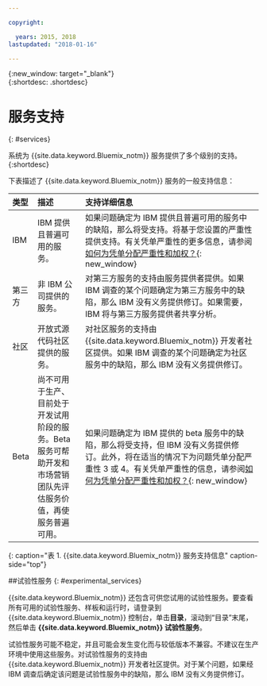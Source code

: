 ```yaml
---

copyright:

  years: 2015, 2018
lastupdated: "2018-01-16"

---
```


{:new_window: target="_blank"}  
{:shortdesc: .shortdesc}


# 服务支持
{: #services}

系统为 {{site.data.keyword.Bluemix_notm}} 服务提供了多个级别的支持。
{:shortdesc}

下表描述了 {{site.data.keyword.Bluemix_notm}} 服务的一般支持信息：

|类型|描述|支持详细信息|
|:------|:--------------|:--------------|
|IBM|IBM 提供且普遍可用的服务。|如果问题确定为 IBM 提供且普遍可用的服务中的缺陷，那么将受支持。将基于您设置的严重性提供支持。有关凭单严重性的更多信息，请参阅[如何为凭单分配严重性和加权？](/docs/get-support/ticketweight.html#support-ticket-severity){: new_window}|
|第三方|非 IBM 公司提供的服务。|对第三方服务的支持由服务提供者提供。如果 IBM 调查的某个问题确定为第三方服务中的缺陷，那么 IBM 没有义务提供修订。如果需要，IBM 将与第三方服务提供者共享分析。|
|社区|开放式源代码社区提供的服务。|对社区服务的支持由 {{site.data.keyword.Bluemix_notm}} 开发者社区提供。如果 IBM 调查的某个问题确定为社区服务中的缺陷，那么 IBM 没有义务提供修订。|
|Beta|尚不可用于生产、目前处于开发试用阶段的服务。Beta 服务可帮助开发和市场营销团队先评估服务价值，再使服务普遍可用。|如果问题确定为 IBM 提供的 beta 服务中的缺陷，那么将受支持，但 IBM 没有义务提供修订。此外，将在适当的情况下为问题凭单分配严重性 3 或 4。有关凭单严重性的信息，请参阅[如何为凭单分配严重性和加权？](/docs/get-support/ticketweight.html#support-ticket-severity){: new_window}|
{: caption="表 1. {{site.data.keyword.Bluemix_notm}} 服务支持信息" caption-side="top"}


##试验性服务
{: #experimental_services}

{{site.data.keyword.Bluemix_notm}} 还包含可供您试用的试验性服务。要查看所有可用的试验性服务、样板和运行时，请登录到 {{site.data.keyword.Bluemix_notm}} 控制台，单击**目录**，滚动到“目录”末尾，然后单击 **{{site.data.keyword.Bluemix_notm}} 试验性服务**。

试验性服务可能不稳定，并且可能会发生变化而与较低版本不兼容。不建议在生产环境中使用这些服务。对试验性服务的支持由 {{site.data.keyword.Bluemix_notm}} 开发者社区提供。对于某个问题，如果经 IBM 调查后确定该问题是试验性服务中的缺陷，那么 IBM 没有义务提供修订。
